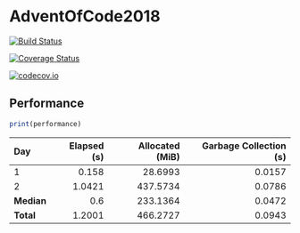 # AdventOfCode2018

[![Build Status](https://travis-ci.org/ellisvalentiner/AdventOfCode2018.jl.svg?branch=master)](https://travis-ci.org/ellisvalentiner/AdventOfCode2018)

[![Coverage Status](https://coveralls.io/repos/ellisvalentiner/AdventOfCode2018.jl/badge.svg?branch=master&service=github)](https://coveralls.io/github/ellisvalentiner/AdventOfCode2018?branch=master)

[![codecov.io](http://codecov.io/github/ellisvalentiner/AdventOfCode2018.jl/coverage.svg?branch=master)](http://codecov.io/github/ellisvalentiner/AdventOfCode2018?branch=master)



## Performance

````julia
print(performance)
````


| Day        | Elapsed (s) | Allocated (MiB) | Garbage Collection (s) |
|:---------- | -----------:| ---------------:| ----------------------:|
| 1          |       0.158 |         28.6993 |                 0.0157 |
| 2          |      1.0421 |        437.5734 |                 0.0786 |
| **Median** |         0.6 |        233.1364 |                 0.0472 |
| **Total**  |      1.2001 |        466.2727 |                 0.0943 |

